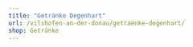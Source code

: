 ```yaml
---
title: "Getränke Degenhart"
url: /vilshofen-an-der-donau/getraenke-degenhart/
shop: Getränke
---
```

